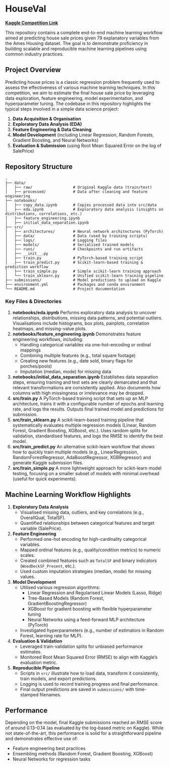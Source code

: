 # HouseVal

**[Kaggle Competition Link](https://www.kaggle.com/competitions/house-prices-advanced-regression-techniques/overview)**

This repository contains a complete end-to-end machine learning workflow aimed at predicting house sale prices given 79 explanatory variables from the Ames Housing dataset. The goal is to demonstrate proficiency in building scalable and reproducible machine learning pipelines using common industry practices.


## Project Overview

Predicting house prices is a classic regression problem frequently used to assess the effectiveness of various machine learning techniques. In this competition, we aim to estimate the final house sale price by leveraging data exploration, feature engineering, model experimentation, and hyperparameter tuning. The codebase in this repository highlights the typical steps involved in a simple data science project:





1. **Data Acquisition & Organisation**
2. **Exploratory Data Analysis (EDA)**
3. **Feature Engineering & Data Cleaning**
4. **Model Development** (including Linear Regression, Random Forests, Gradient Boosting, and Neural Networks)
5. **Evaluation & Submission** (using Root Mean Squared Error on the log of SalePrice)


## Repository Structure

```
.
├── data/
│   ├── raw/                  # Original Kaggle data (train/test)
│   ├── processed/            # Data after cleaning and feature engineering
├── notebooks/
│   ├── copy_data.ipynb       # Copies processed data into src/data
│   ├── eda.ipynb             # Exploratory data analysis (insights on distributions, correlations, etc.)
│   ├── feature_engineering.ipynb 
│   ├── initial_data_separation.ipynb
├── src/
│   ├── architectures/        # Neural network architectures (PyTorch)
│   ├── data/                 # Data (used by training scripts)
│   ├── logs/                 # Logging files
│   ├── models/               # Serialised trained models
│   ├── runs/                 # Checkpoints and run artifacts
│   ├── __init__.py
│   ├── train.py              # PyTorch-based training script
│   ├── train_predict.py      # Scikit-learn-based training & prediction workflow
│   ├── train_simple.py       # Simple scikit-learn training approach
│   └── train_sklearn.py      # Unified scikit-learn training pipeline
├── submissions/              # Model predictions to upload on Kaggle
├── environment.yml           # Packages and conda environment
└── README.md                 # Project documentation
```


### Key Files & Directories


1. **notebooks/eda.ipynb** Performs exploratory data analysis to uncover relationships, distributions, missing data patterns, and potential outliers. Visualisations include histograms, box plots, pairplots, correlation heatmaps, and missing-value plots.
2. **notebooks/feature_engineering.ipynb** Demonstrates feature engineering workflows, including:
   * Handling categorical variables via one-hot-encoding or ordinal mappings
   * Combining multiple features (e.g., total square footage)
   * Creating new features (e.g., date sold, binary flags for porches/pools)
   * Imputation (median, mode) for missing data
3. **notebooks/initial_data_separation.ipynb** Establishes data separation steps, ensuring training and test sets are clearly demarcated and that relevant transformations are consistently applied. Also documents how columns with high missingness or irrelevance may be dropped.
4. **src/train.py** A PyTorch-based training script that sets up an MLP architecture, trains it with a configurable number of epochs and learning rate, and logs the results. Outputs final trained model and predictions for submission.
5. **src/train_sklearn.py** A scikit-learn-based training pipeline that systematically evaluates multiple regression models (Linear, Random Forest, Gradient Boosting, XGBoost, etc.). Uses random splits for validation, standardised features, and logs the RMSE to identify the best model.
6. **src/train_predict.py** An alternative scikit-learn workflow that shows how to quickly train multiple models (e.g., LinearRegression, RandomForestRegressor, AdaBoostRegressor, XGBRegressor) and generate Kaggle submission files.
7. **src/train_simple.py** A more lightweight approach for scikit-learn model testing, focusing on a smaller subset of models with minimal overhead (useful for quick experiments).


## Machine Learning Workflow Highlights






1. **Exploratory Data Analysis**
   * Visualised missing data, outliers, and key correlations (e.g., OverallQual, TotalSF).
   * Quantified relationships between categorical features and target variable (SalePrice).
2. **Feature Engineering**
   * Performed one-hot encoding for high-cardinality categorical variables.
   * Mapped ordinal features (e.g., quality/condition metrics) to numeric scales.
   * Created combined features such as `TotalSF` and binary indicators (`WoodDeckSF_Present`, etc.).
   * Used custom imputation strategies (median, mode) for missing values.
3. **Model Development**
   * Utilised various regression algorithms:
     * Linear Regression and Regularised Linear Models (Lasso, Ridge)
     * Tree-Based Models (Random Forest, GradientBoostingRegressor)
     * XGBoost for gradient boosting with flexible hyperparameter tuning
     * Neural Networks using a feed-forward MLP architecture (PyTorch)
   * Investigated hyperparameters (e.g., number of estimators in Random Forest, learning rate for MLP).
4. **Evaluation & Validation**
   * Leveraged train-validation splits for unbiased performance estimates.
   * Monitored Root Mean Squared Error (RMSE) to align with Kaggle’s evaluation metric.
5. **Reproducible Pipeline**
   * Scripts in `src/` illustrate how to load data, transform it consistently, train models, and export predictions.
   * Logging is used to record training progress and final performance.
   * Final output predictions are saved in `submissions/` with time-stamped filenames.


## Performance

Depending on the model, final Kaggle submissions reached an RMSE score of around 0.13–0.14 (as evaluated by the log-based metric on Kaggle). While not state-of-the-art, this performance is solid for a straightforward pipeline and demonstrates effective use of:

* Feature engineering best practices
* Ensembling methods (Random Forest, Gradient Boosting, XGBoost)
* Neural Networks for regression tasks


